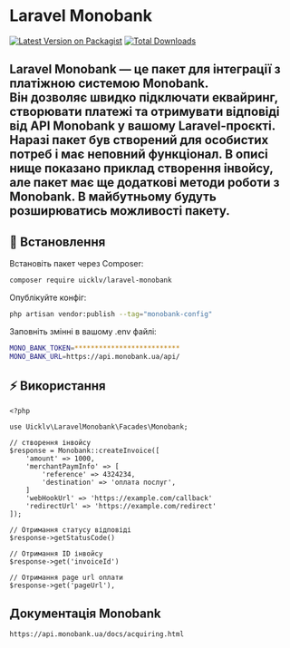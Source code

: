 # Laravel Monobank

[![Latest Version on Packagist](https://img.shields.io/packagist/v/uicklv/laravel-monobank.svg?style=flat-square)](https://packagist.org/packages/uicklv/laravel-monobank)
[![Total Downloads](https://img.shields.io/packagist/dt/uicklv/laravel-monobank.svg?style=flat-square)](https://packagist.org/packages/uicklv/laravel-monobank)

Laravel Monobank — це пакет для інтеграції з платіжною системою **Monobank**.  
Він дозволяє швидко підключати еквайринг, створювати платежі та отримувати відповіді від API Monobank у вашому Laravel-проєкті.
Наразі пакет був створений для особистих потреб і має неповний функціонал. В описі нище показано приклад створення інвойсу, але пакет має ще додаткові методи роботи з Monobank. 
В майбутньому будуть розширюватись можливості пакету.
---

## 🚀 Встановлення

Встановіть пакет через Composer:

```bash
composer require uicklv/laravel-monobank
```
Опублікуйте конфіг:

```bash
php artisan vendor:publish --tag="monobank-config"
```
Заповніть змінні в вашому .env файлі:

```bash
MONO_BANK_TOKEN=**************************
MONO_BANK_URL=https://api.monobank.ua/api/
```
## ⚡ Використання
```
<?php

use Uicklv\LaravelMonobank\Facades\Monobank;

// створення інвойсу
$response = Monobank::createInvoice([
    'amount' => 1000,
    'merchantPaymInfo' => [
        'reference' => 4324234,
        'destination' => 'оплата послуг',
    ]
    'webHookUrl' => 'https://example.com/callback'
    'redirectUrl' => 'https://example.com/redirect'
]);

// Отримання статусу відповіді
$response->getStatusCode()

// Отримання ID інвойсу
$response->get('invoiceId')

// Отримання page url оплати
$response->get('pageUrl'),
```
## Документація Monobank 
```
https://api.monobank.ua/docs/acquiring.html
```
